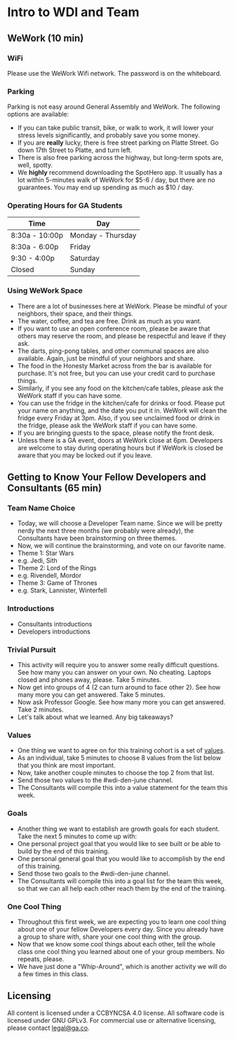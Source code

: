 # Intro to WDI and Team

## WeWork (10 min)

### WiFi

Please use the WeWork Wifi network. The password is on the whiteboard.

### Parking

Parking is not easy around General Assembly and WeWork. The following options are available:
- If you can take public transit, bike, or walk to work, it will lower your stress levels significantly, and probably save you some money.
- If you are **really** lucky, there is free street parking on Platte Street. Go down 17th Street to Platte, and turn left.
- There is also free parking across the highway, but long-term spots are, well, spotty.
- We **highly** recommend downloading the SpotHero app.  It usually has a lot within 5-minutes walk of WeWork for $5-6 / day, but there are no guarantees.  You may end up spending as much as $10 / day.

### Operating Hours for GA Students
Time | Day
---- | ---
8:30a - 10:00p | Monday - Thursday
8:30a - 6:00p | Friday 
9:30 - 4:00p | Saturday
Closed | Sunday 

### Using WeWork Space

- There are a lot of businesses here at WeWork. Please be mindful of your neighbors, their space, and their things.
- The water, coffee, and tea are free. Drink as much as you want.
- If you want to use an open conference room, please be aware that others may reserve the room, and please be respectful and leave if they ask.
- The darts, ping-pong tables, and other communal spaces are also available. Again, just be mindful of your neighbors and share.
- The food in the Honesty Market across from the bar is available for purchase. It's not free, but you can use your credit card to purchase things.
- Similarly, if you see any food on the kitchen/cafe tables, please ask the WeWork staff if you can have some.
- You can use the fridge in the kitchen/cafe for drinks or food. Please put your name on anything, and the date you put it in. WeWork will clean the fridge every Friday at 3pm. Also, if you see unclaimed food or drink in the fridge, please ask the WeWork staff if you can have some.
- If you are bringing guests to the space, please notify the front desk.
- Unless there is a GA event, doors at WeWork close at 6pm. Developers are welcome to stay during operating hours but if WeWork is closed be aware that you may be locked out if you leave.

## Getting to Know Your Fellow Developers and Consultants (65 min)

### Team Name Choice

 - Today, we will choose a Developer Team name.  Since we will be pretty nerdy the next three months (we probably were already), the Consultants have been brainstorming on three themes.
 - Now, we will continue the brainstorming, and vote on our favorite name.
 - Theme 1: Star Wars
  - e.g. Jedi, Sith
 - Theme 2: Lord of the Rings
  - e.g. Rivendell, Mordor
 - Theme 3: Game of Thrones
  - e.g. Stark, Lannister, Winterfell

### Introductions

 - Consultants introductions
 - Developers introductions
 
### Trivial Pursuit

 - This activity will require you to answer some really difficult questions.  See how many you can answer on your own. No cheating.  Laptops closed and phones away, please.  Take 5 minutes.
 - Now get into groups of 4 (2 can turn around to face other 2).  See how many more you can get answered.  Take 5 minutes.
 - Now ask Professor Google.  See how many more you can get answered.  Take 2 minutes.
 - Let's talk about what we learned.  Any big takeaways?

### Values

 - One thing we want to agree on for this training cohort is a set of [values](https://docs.google.com/a/generalassemb.ly/document/d/19HTNU4GXmpMxteoP7_rEpTKeczXnPYzwSt9XDdLFpF4/edit?usp=sharing).
  - As an individual, take 5 minutes to choose 8 values from the list below that you think are most important.
  - Now, take another couple minutes to choose the top 2 from that list.
  - Send those two values to the #wdi-den-june channel.
  - The Consultants will compile this into a value statement for the team this week.

### Goals
 - Another thing we want to establish are growth goals for each student.  Take the next 5 minutes to come up with:
  - One personal project goal that you would like to see built or be able to build by the end of this training.
  - One personal general goal that you would like to accomplish by the end of this training.
  - Send those two goals to the #wdi-den-june channel.
  - The Consultants will compile this into a goal list for the team this week, so that we can all help each other reach them by the end of the training.

### One Cool Thing

 - Throughout this first week, we are expecting you to learn one cool thing about one of your fellow Developers every day.  Since you already have a group to share with, share your one cool thing with the group.
 - Now that we know some cool things about each other, tell the whole class one cool thing you learned about one of your group members.  No repeats, please.
 - We have just done a "Whip-Around", which is another activity we will do a few times in this class.

## Licensing
All content is licensed under a CC­BY­NC­SA 4.0 license.
All software code is licensed under GNU GPLv3. For commercial use or alternative licensing, please contact legal@ga.co.
